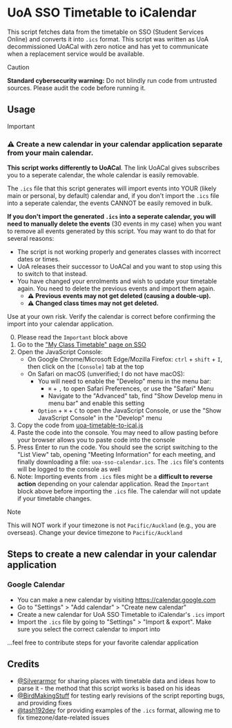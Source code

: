 # UoA SSO Timetable to iCalendar

This script fetches data from the timetable on SSO (Student Services Online) and converts it into `.ics` format. This script was written as UoA decommissioned UoACal with zero notice and has yet to communicate when a replacement service would be available.

> [!CAUTION]
> **Standard cybersecurity warning:**
> Do not blindly run code from untrusted sources. Please audit the code before running it.

## Usage

> [!IMPORTANT]
> ### ⚠️ **Create a new calendar in your calendar application separate from your main calendar.**
> 
> **This script works differently to UoACal**. The link UoACal gives subscribes you to a seperate calendar, the whole calendar is easily removable.
>
> The `.ics` file that this script generates will import events into YOUR (likely main or personal, by default) calendar and, if you don't import the `.ics` file into a seperate calendar, the events CANNOT be easily removed in bulk.
>
> **If you don't import the generated `.ics` into a seperate calendar, you will need to manually delete the events** (30 events in my case) when you want to remove all events generated by this script. You may want to do that for several reasons:
> - The script is not working properly and generates classes with incorrect dates or times.
> - UoA releases their successor to UoACal and you want to stop using this to switch to that instead.
> - You have changed your enrolments and wish to update your timetable again. You need to delete the previous events and import them again.
>   - **⚠️ Previous events may not get deleted (causing a double-up).**
>   - **⚠️ Changed class times may not get deleted.**
> 
> Use at your own risk. Verify the calendar is correct before confirming the import into your calendar application.

0. Please read the `Important` block above
1. Go to the ["My Class Timetable" page on SSO](https://www.student.auckland.ac.nz/psc/ps/EMPLOYEE/SA/c/UOA_MENU_FL.UOA_VW_CAL_FL.GBL)
2. Open the JavaScript Console:
   - On Google Chrome/Microsoft Edge/Mozilla Firefox: `ctrl` + `shift` + `I`, then click on the `[Console]` tab at the top
   - On Safari on macOS (unverified; I do not have macOS):
     - You will need to enable the "Develop" menu in the menu bar:
       - `⌘` + `,` to open Safari Preferences, or use the "Safari" Menu
       - Navigate to the "Advanced" tab, find "Show Develop menu in menu bar" and enable this setting
     - `Option` + `⌘` + `C` to open the JavaScript Console, or use the "Show JavaScript Console" in the "Develop" menu
3. Copy the code from  [uoa-timetable-to-ical.js](https://github.com/Excigma/Userscripts/blob/trunk/student.auckland.ac.nz/uoa-timetable-to-ical.js)
4. Paste the code into the console. You may need to allow pasting before your browser allows you to paste code into the console
5. Press Enter to run the code. You should see the script switching to the "List View" tab, opening "Meeting Information" for each meeting, and finally downloading a file: `uoa-sso-calendar.ics`. The `.ics` file's contents will be logged to the console as well
6. Note: Importing events from `.ics` files might be a **difficult to reverse action** depending on your calendar application. Read the `Important` block above before importing the `.ics` file. The calendar will not update if your timetable changes.

> [!NOTE]
> This will NOT work if your timezone is not `Pacific/Auckland` (e.g., you are overseas). Change your device timezone to `Pacific/Auckland`

 ## Steps to create a new calendar in your calendar application
 ### Google Calendar
 - You can make a new calendar by visiting https://calendar.google.com
 - Go to "Settings" > "Add calendar" > "Create new calendar"
 - Create a new calendar for UoA SSO Timetable to iCalendar's `.ics` import
 - Import the `.ics` file by going to "Settings" > "Import & export". Make sure you select the correct calendar to import into

...feel free to contribute steps for your favorite calendar application

## Credits
- [@Silverarmor](https://github.com/Silverarmor) for sharing places with timetable data and ideas how to parse it - the method that this script works is based on his ideas
- [@BirdMakingStuff](https://github.com/BirdMakingStuff) for testing early revisions of the script reporting bugs, and providing fixes
- [@tash192dev](https://github.com/tash192dev) for providing examples of the `.ics` format, allowing me to fix timezone/date-related issues
